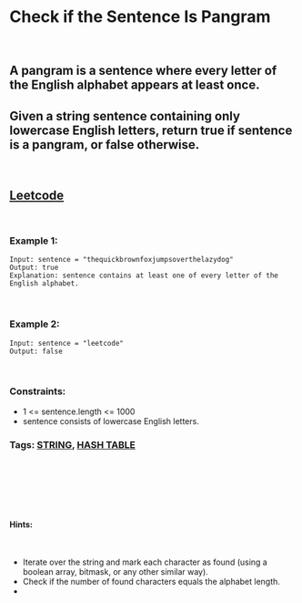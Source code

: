 # Check if the Sentence Is Pangram

<br>

## A pangram is a sentence where every letter of the English alphabet appears at least once.

## Given a string sentence containing only lowercase English letters, return true if sentence is a pangram, or false otherwise.

<br>

## [Leetcode](https://leetcode.com/problems/check-if-the-sentence-is-pangram/)

<br>

### Example 1:
```
Input: sentence = "thequickbrownfoxjumpsoverthelazydog"
Output: true
Explanation: sentence contains at least one of every letter of the English alphabet.
```
<br>

### Example 2:
```
Input: sentence = "leetcode"
Output: false
``` 
<br>

### Constraints:

- 1 <= sentence.length <= 1000
- sentence consists of lowercase English letters.

### Tags: [STRING](https://leetcode.com/tag/string/), [HASH TABLE](https://leetcode.com/tag/hash-table/)

<br>
<br>
<br>
<br>
<br>

#### Hints:

<br>

- Iterate over the string and mark each character as found (using a boolean array, bitmask, or any other similar way).
- Check if the number of found characters equals the alphabet length.
- 
